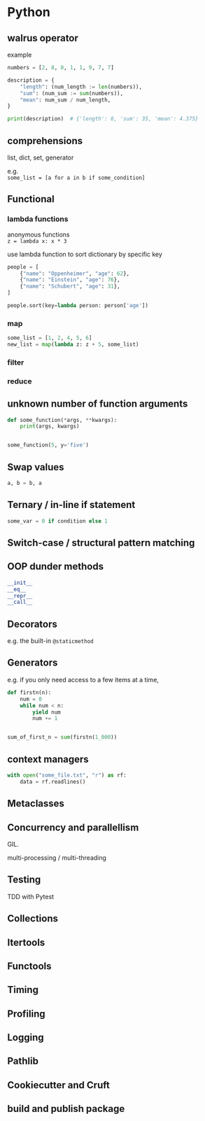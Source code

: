 # Python

## walrus operator

example
```Python
numbers = [2, 8, 0, 1, 1, 9, 7, 7]

description = {
    "length": (num_length := len(numbers)),
    "sum": (num_sum := sum(numbers)),
    "mean": num_sum / num_length,
}

print(description)  # {'length': 8, 'sum': 35, 'mean': 4.375}
```

## comprehensions

list, dict, set, generator

e.g.<br>
`some_list = [a for a in b if some_condition]`

## Functional

### lambda functions
anonymous functions<br>
`z = lambda x: x * 3`

use lambda function to sort dictionary by specific key
```Python
people = [
    {"name": "Oppenheimer", "age": 62},
    {"name": "Einstein", "age": 76},
    {"name": "Schubert", "age": 31},
]

people.sort(key=lambda person: person['age'])
```




### map
```Python
some_list = [1, 2, 4, 5, 6]
new_list = map(lambda z: z + 5, some_list)
```

### filter

### reduce

## unknown number of function arguments
```Python
def some_function(*args, **kwargs):
    print(args, kwargs)


some_function(5, y='five')
```

## Swap values
```Python
a, b = b, a
```

## Ternary / in-line if statement
```Python
some_var = 0 if condition else 1
```

## Switch-case / structural pattern matching

## OOP dunder methods

```Python
__init__
__eq__
__repr__
__call__
```

## Decorators
e.g. the built-in `@staticmethod`

## Generators
e.g. if you only need access to a few items at a time,
```Python
def firstn(n):
    num = 0
    while num < n:
        yield num
        num += 1


sum_of_first_n = sum(firstn(1_000))
```

## context managers
```Python
with open("some_file.txt", "r") as rf:
    data = rf.readlines()
```

## Metaclasses

## Concurrency and parallellism
GIL.

multi-processing / multi-threading

## Testing
TDD with Pytest

## Collections

## Itertools

## Functools

## Timing

## Profiling

## Logging

## Pathlib

## Cookiecutter and Cruft

## build and publish package
